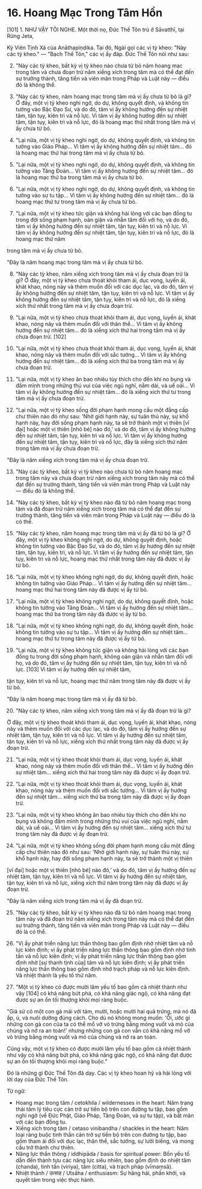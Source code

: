 # 16. Hoang Mạc Trong Tâm Hồn

[101] 1. NHƯ VẬY TÔI NGHE. Một thời nọ,
Đức Thế Tôn trú ở Sāvatthī, tại Rừng Jeta,

Kỳ Viên Tịnh Xá của Anāthapiṇḍika. Tại đó, Ngài gọi các vị tỳ kheo:
"Này các tỳ kheo." — "Bạch Thế Tôn," các vị ấy đáp. Đức Thế Tôn
nói như sau:

2. "Này các tỳ kheo, bất kỳ vị tỳ kheo nào chưa từ bỏ
năm hoang mạc trong tâm và chưa đoạn trừ năm xiềng xích trong
tâm mà có thể đạt đến sự trưởng thành, tăng tiến và viên mãn trong
Pháp và Luật này — điều đó là không thể.

3. "Này các tỳ kheo, năm hoang mạc trong tâm
mà vị ấy chưa từ bỏ là gì? Ở đây, một vị tỳ kheo nghi ngờ,
do dự, không quyết định, và không tin tưởng vào Bậc Đạo Sư,
và do đó, tâm vị ấy không hướng đến sự nhiệt tâm, tận tụy,
kiên trì và nỗ lực. Vì tâm vị ấy không hướng đến sự
nhiệt tâm, tận tụy, kiên trì và nỗ lực, đó là hoang mạc thứ nhất
trong tâm mà vị ấy chưa từ bỏ.

4. "Lại nữa, một vị tỳ kheo nghi ngờ, do dự,
không quyết định, và không tin tưởng vào Giáo Pháp... Vì tâm vị ấy
không hướng đến sự nhiệt tâm... đó là hoang mạc thứ hai trong
tâm mà vị ấy chưa từ bỏ.

5. "Lại nữa, một vị tỳ kheo nghi ngờ, do dự,
không quyết định, và không tin tưởng vào Tăng Đoàn... Vì tâm vị ấy
không hướng đến sự nhiệt tâm... đó là hoang mạc thứ ba trong
tâm mà vị ấy chưa từ bỏ.

6. "Lại nữa, một vị tỳ kheo nghi ngờ, do dự,
không quyết định, và không tin tưởng vào sự tu tập... Vì tâm vị ấy
không hướng đến sự nhiệt tâm... đó là hoang mạc thứ tư trong
tâm mà vị ấy chưa từ bỏ.

7. "Lại nữa, một vị tỳ kheo tức giận và không hài lòng với các
bạn đồng tu trong đời sống phạm hạnh, oán giận và nhẫn tâm đối với
họ, và do đó, tâm vị ấy không hướng đến sự nhiệt tâm, tận tụy,
kiên trì và nỗ lực. Vì tâm vị ấy không hướng đến sự
nhiệt tâm, tận tụy, kiên trì và nỗ lực, đó là hoang mạc thứ năm
<!--p9-->
trong tâm mà vị ấy chưa từ bỏ.

"Đây là năm hoang mạc trong tâm mà vị ấy
chưa từ bỏ.

8. "Này các tỳ kheo, năm xiềng xích trong tâm
mà vị ấy chưa đoạn trừ là gì? Ở đây, một vị tỳ kheo chưa thoát khỏi
tham ái, dục vọng, luyến ái, khát khao, nóng nảy và thèm muốn đối với
các dục lạc, và do đó, tâm vị ấy không hướng đến sự nhiệt tâm,
tận tụy, kiên trì và nỗ lực. Vì tâm vị ấy không hướng đến
sự nhiệt tâm, tận tụy, kiên trì và nỗ lực, đó là xiềng xích thứ nhất
trong tâm mà vị ấy chưa đoạn trừ.

9. "Lại nữa, một vị tỳ kheo chưa thoát khỏi tham ái, dục vọng,
luyến ái, khát khao, nóng nảy và thèm muốn đối với thân thể... Vì tâm vị ấy
không hướng đến sự nhiệt tâm... đó là xiềng xích thứ hai trong tâm
mà vị ấy chưa đoạn trừ. [102]

10. "Lại nữa, một vị tỳ kheo chưa thoát khỏi tham ái, dục vọng,
luyến ái, khát khao, nóng nảy và thèm muốn đối với sắc tướng... Vì tâm vị ấy
không hướng đến sự nhiệt tâm... đó là xiềng xích thứ ba trong tâm
mà vị ấy chưa đoạn trừ.

11. "Lại nữa, một vị tỳ kheo ăn bao nhiêu tùy thích cho đến khi
no bụng và đắm mình trong những thú vui của việc ngủ nghỉ, nằm dài,
và uể oải... Vì tâm vị ấy không hướng đến sự nhiệt tâm... đó là
xiềng xích thứ tư trong tâm mà vị ấy chưa đoạn trừ.

12. "Lại nữa, một vị tỳ kheo sống đời phạm hạnh mong cầu một
đẳng cấp chư thiên nào đó như sau: 'Nhờ giới hạnh này, sự tuân thủ này,
sự khổ hạnh này, hay đời sống phạm hạnh này, ta sẽ trở thành một vị thiên
[vĩ đại] hoặc một vị thiên [nhỏ bé] nào đó,' và do đó, tâm vị ấy không
hướng đến sự nhiệt tâm, tận tụy, kiên trì và nỗ lực. Vì tâm
vị ấy không hướng đến sự nhiệt tâm, tận tụy, kiên trì và nỗ lực,
đây là xiềng xích thứ năm trong tâm mà vị ấy chưa đoạn trừ.

"Đây là năm xiềng xích trong tâm mà vị ấy
chưa đoạn trừ.

13. "Này các tỳ kheo, bất kỳ vị tỳ kheo nào chưa từ bỏ
năm hoang mạc trong tâm này và chưa đoạn trừ năm xiềng xích trong
tâm này mà có thể đạt đến sự trưởng thành, tăng tiến và viên mãn trong
Pháp và Luật này — điều đó là không thể.

14. "Này các tỳ kheo, bất kỳ vị tỳ kheo nào đã từ bỏ năm
hoang mạc trong tâm và đã đoạn trừ năm xiềng xích trong
tâm mà có thể đạt đến sự trưởng thành, tăng tiến và viên mãn trong
Pháp và Luật này — điều đó là có thể.

15. "Này các tỳ kheo, năm hoang mạc trong
tâm mà vị ấy đã từ bỏ là gì? Ở đây, một vị tỳ kheo không nghi ngờ,
do dự, không quyết định, hoặc không tin tưởng vào Bậc Đạo Sư, và
do đó, tâm vị ấy hướng đến sự nhiệt tâm, tận tụy, kiên trì,
và nỗ lực. Vì tâm vị ấy hướng đến sự nhiệt tâm, tận tụy,
kiên trì và nỗ lực, hoang mạc thứ nhất trong tâm này
đã được vị ấy từ bỏ.

16. "Lại nữa, một vị tỳ kheo không nghi ngờ, do dự,
không quyết định, hoặc không tin tưởng vào Giáo Pháp... Vì tâm vị ấy
hướng đến sự nhiệt tâm... hoang mạc thứ hai trong tâm này đã
được vị ấy từ bỏ.

17. "Lại nữa, một vị tỳ kheo không nghi ngờ, do dự,
không quyết định, hoặc không tin tưởng vào Tăng Đoàn... Vì tâm vị ấy
hướng đến sự nhiệt tâm... hoang mạc thứ ba trong tâm này đã
được vị ấy từ bỏ.

18. "Lại nữa, một vị tỳ kheo không nghi ngờ, do dự,
không quyết định, hoặc không tin tưởng vào sự tu tập... Vì tâm vị ấy
hướng đến sự nhiệt tâm... hoang mạc thứ tư trong tâm này đã
được vị ấy từ bỏ.

19. "Lại nữa, một vị tỳ kheo không tức giận và không hài lòng với
các bạn đồng tu trong đời sống phạm hạnh, không oán giận và nhẫn tâm
đối với họ, và do đó, tâm vị ấy hướng đến sự nhiệt tâm, tận tụy,
kiên trì và nỗ lực. [103] Vì tâm vị ấy hướng đến sự nhiệt tâm,

tận tụy, kiên trì và nỗ lực, hoang mạc thứ năm trong
tâm này đã được vị ấy từ bỏ.

"Đây là năm hoang mạc trong tâm mà vị ấy đã
từ bỏ.

20. "Này các tỳ kheo, năm xiềng xích trong tâm
mà vị ấy đã đoạn trừ là gì?

Ở đây, một vị tỳ kheo thoát khỏi tham ái, dục vọng, luyến ái,
khát khao, nóng nảy và thèm muốn đối với các dục lạc, và do đó, tâm
vị ấy hướng đến sự nhiệt tâm, tận tụy, kiên trì và nỗ lực. Vì
tâm vị ấy hướng đến sự nhiệt tâm, tận tụy, kiên trì và nỗ lực,
xiềng xích thứ nhất trong tâm này đã được vị ấy đoạn trừ.

21. "Lại nữa, một vị tỳ kheo thoát khỏi tham ái, dục vọng,
luyến ái, khát khao, nóng nảy và thèm muốn đối với thân thể... Vì tâm vị ấy
hướng đến sự nhiệt tâm... xiềng xích thứ hai trong tâm này đã
được vị ấy đoạn trừ.

22. "Lại nữa, một vị tỳ kheo thoát khỏi tham ái, dục vọng,
luyến ái, khát khao, nóng nảy và thèm muốn đối với sắc tướng... Vì tâm vị ấy
hướng đến sự nhiệt tâm... xiềng xích thứ ba trong tâm này đã
được vị ấy đoạn trừ.

23. "Lại nữa, một vị tỳ kheo không ăn bao nhiêu tùy thích
cho đến khi no bụng và không đắm mình trong những thú vui
của việc ngủ nghỉ, nằm dài, và uể oải... Vì tâm vị ấy hướng
đến sự nhiệt tâm... xiềng xích thứ tư trong tâm này đã được
vị ấy đoạn trừ.

24. "Lại nữa, một vị tỳ kheo không sống đời phạm hạnh mong cầu
một đẳng cấp chư thiên nào đó như sau: 'Nhờ giới hạnh này, sự tuân thủ này,
sự khổ hạnh này, hay đời sống phạm hạnh này, ta sẽ trở thành một vị thiên

[vĩ đại] hoặc một vị thiên [nhỏ bé] nào đó,' và do đó, tâm vị ấy
hướng đến sự nhiệt tâm, tận tụy, kiên trì và nỗ lực. Vì tâm
vị ấy hướng đến sự nhiệt tâm, tận tụy, kiên trì và nỗ lực,
xiềng xích thứ năm trong tâm này đã được vị ấy đoạn trừ.

"Đây là năm xiềng xích trong tâm mà vị ấy đã
đoạn trừ.

25. "Này các tỳ kheo, bất kỳ vị tỳ kheo nào đã từ bỏ
năm hoang mạc trong tâm này và đã đoạn trừ năm xiềng xích trong
tâm này mà có thể đạt đến sự trưởng thành, tăng tiến và viên mãn trong
Pháp và Luật này — điều đó là có thể.

26. "Vị ấy phát triển năng lực thần thông bao gồm định
nhờ nhiệt tâm và nỗ lực kiên định; vị ấy phát triển năng
lực thần thông bao gồm định nhờ tinh tấn và nỗ lực kiên
định; vị ấy phát triển năng lực thần thông bao gồm định nhờ
[sự thanh tịnh của] tâm và nỗ lực kiên định; vị ấy phát triển năng
lực thần thông bao gồm định nhờ trạch pháp và nỗ lực
kiên định. Và nhiệt thành là yếu tố thứ năm.

27. "Một vị tỳ kheo có được mười lăm yếu tố
bao gồm cả nhiệt thành như vậy [104] có khả năng bứt phá, có khả năng
giác ngộ, có khả năng đạt được sự an ổn tối thượng khỏi
mọi ràng buộc.

"Giả sử có một con gà mái với tám, mười, hoặc mười hai quả trứng,
mà nó đã ấp, ủ, và nuôi dưỡng đúng cách.
Cho dù nó không mong muốn: 'Ôi, ước gì những con gà con của ta có thể
mổ vỡ vỏ trứng bằng móng vuốt và mỏ của chúng và nở ra an toàn!'
nhưng những con gà con vẫn có khả năng mổ vỡ vỏ trứng bằng móng vuốt
và mỏ của chúng và nở ra an toàn.

Cũng vậy, một vị tỳ kheo có được mười lăm yếu tố
bao gồm cả nhiệt thành như vậy có khả năng bứt phá, có khả năng
giác ngộ, có khả năng đạt được sự an ổn tối thượng khỏi
mọi ràng buộc."

Đó là những gì Đức Thế Tôn đã dạy. Các vị tỳ kheo
hoan hỷ và hài lòng với lời dạy của Đức Thế Tôn.

Từ ngữ:
- Hoang mạc trong tâm / cetokhila / wildernesses in the heart: Năm trạng thái tâm lý tiêu cực cản trở sự tiến bộ trên con đường tu tập, bao gồm nghi ngờ (về Đức Phật, Giáo Pháp, Tăng Đoàn, và sự tu tập), và bất mãn với các bạn đồng tu.
- Xiềng xích trong tâm / cetaso vinibandha / shackles in the heart: Năm loại ràng buộc tinh thần cản trở sự tiến bộ trên con đường tu tập, bao gồm tham ái đối với dục lạc, thân thể, sắc tướng, sự lười biếng, và mong cầu trở thành chư thiên.
- Năng lực thần thông / iddhipāda / basis for spiritual power: Bốn yếu tố dẫn đến thành tựu các năng lực siêu nhiên, bao gồm định do nhiệt tâm (chanda), tinh tấn (viriya), tâm (citta), và trạch pháp (vīmaṃsā).
- Nhiệt thành / उत्साह / Utsāha / enthusiasm: Sự hăng hái, phấn khởi, và quyết tâm trong việc thực hành.
